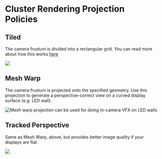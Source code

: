 # Cluster Rendering Projection Policies

## Tiled

The camera frustum is divided into a rectangular grid. You can read more about how this works [here](./tile-concepts.md)

![](images/grid-demo.gif)

## Mesh Warp

The camera frustum is projected onto the specified geometry. Use this projection to generate a perspective-correct view
on a curved display surface (e.g. LED wall).

![Mesh warp projection can be used for doing in-camera VFX on LED walls](images/mesh-warp.gif)

## Tracked Perspective

Same as Mesh Warp, above, but provides better image quality if your displays are flat.

![](../../com.unity.cluster-display/Documentation~/images/livecapture-tracking.gif)
